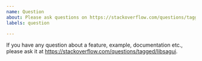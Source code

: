 ```yaml
---
name: Question
about: Please ask questions on https://stackoverflow.com/questions/tagged/libsagui.
labels: question

---
```


If you have any question about a feature, example, documentation etc., please ask it at https://stackoverflow.com/questions/tagged/libsagui.
